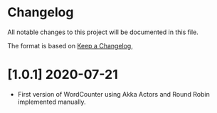 # Changelog
All notable changes to this project will be documented in this file.

The format is based on [Keep a Changelog](https://keepachangelog.com/en/1.0.0/),

# [1.0.1] 2020-07-21
- First version of WordCounter using Akka Actors and Round Robin implemented manually.